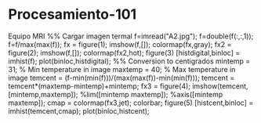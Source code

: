 # Procesamiento-101
Equipo MRI
%% Cargar imagen termal
f=imread("A2.jpg");
f=double(f(:,:,1));
f=f/max(max(f));
fx = figure(1);
imshow(f,[]);
colormap(fx,gray);
fx2 = figure(2);
imshow(f,[]);
colormap(fx2,hot);
figure(3)
[histdigital,binloc] = imhist(f);
plot(binloc,histdigital);
%% Conversion to centigrados
mintemp = 31; % Min temperature in image
maxtemp = 40; % Max temperature in image
temcent = (f-min(min(f)))/(max(max(f))-min(min(f)));
temcent = temcent*(maxtemp-mintemp)+mintemp;
fx3 = figure(4);
imshow(temcent,[mintemp,maxtemp]);
%lim([mintemp maxtemp]);
%axis([mintemp maxtemp]);
cmap = colormap(fx3,jet);
colorbar;
figure(5)
[histcent,binloc] = imhist(temcent,cmap);
plot(binloc,histcent);

